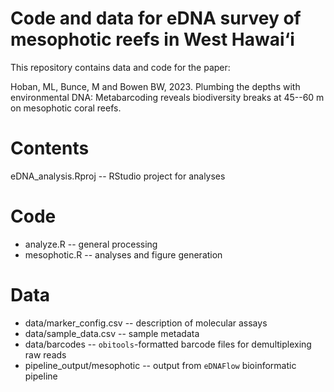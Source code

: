 # Code and data for eDNA survey of mesophotic reefs in West Hawai‘i
This repository contains data and code for the paper:

Hoban, ML, Bunce, M and Bowen BW, 2023. Plumbing the depths with environmental DNA: Metabarcoding reveals biodiversity breaks at 45--60 m on mesophotic coral reefs.

# Contents

eDNA_analysis.Rproj -- RStudio project for analyses

# Code
- analyze.R -- general processing
- mesophotic.R -- analyses and figure generation

# Data
- data/marker_config.csv -- description of molecular assays
- data/sample_data.csv -- sample metadata
- data/barcodes -- `obitools`-formatted barcode files for demultiplexing raw reads
- pipeline_output/mesophotic -- output from `eDNAFlow` bioinformatic pipeline



